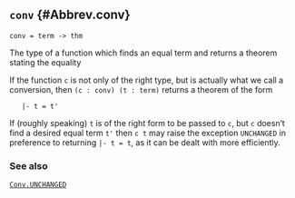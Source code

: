 ## `conv` {#Abbrev.conv}


```
conv = term -> thm
```



The type of a function which 
finds an equal term and returns a theorem stating the equality


If the function `c` is not only of the right type, 
but is actually what we call a conversion, then
`(c : conv) (t : term)` returns a theorem of the form
    
       |- t = t'
    
If (roughly speaking) `t` is of the right form to be passed to `c`,
but `c` doesn’t find a desired equal term `t'`
then `c t` may raise the exception `UNCHANGED` in preference to returning
`|- t = t`, as it can be dealt with more efficiently.

### See also

[`Conv.UNCHANGED`](#Conv.UNCHANGED)

